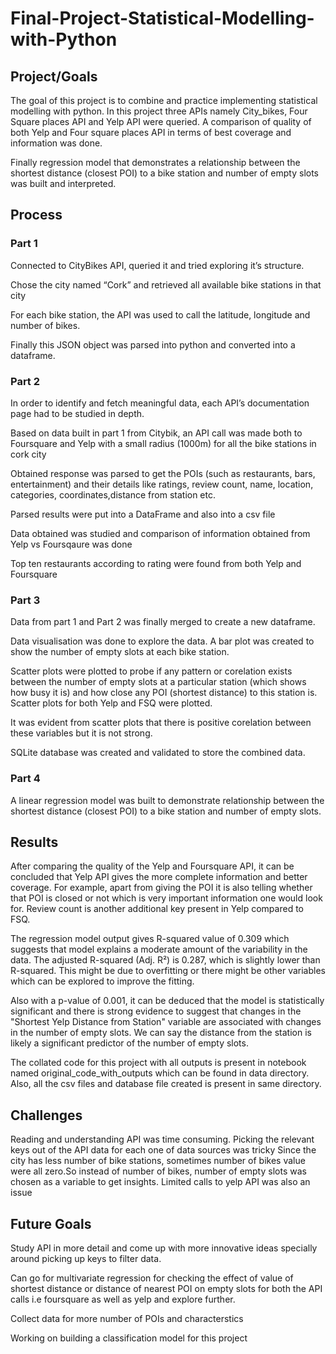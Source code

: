 # Final-Project-Statistical-Modelling-with-Python

## Project/Goals
The goal of this project is to combine and practice implementing statistical modelling with python.
In this project three APIs namely City_bikes, Four Square places API and Yelp API were queried. A comparison of quality of both Yelp and Four square places API in terms of best coverage and information was done.

Finally regression model that demonstrates a relationship between the shortest distance (closest POI) to a bike station  and number of empty slots  was built and interpreted. 
## Process
### Part 1
Connected  to CityBikes API, queried it and tried exploring it’s structure.

Chose the city named “Cork” and retrieved all available bike stations in that city

For each bike station, the API was used to call the latitude, longitude and number of bikes.

Finally this JSON object was parsed into python and converted into a dataframe. 

### Part 2
In order to identify and fetch meaningful data, each  API’s documentation page had to be studied in depth.

Based on data built in part 1 from Citybik, an API call was made both to Foursquare and Yelp with a small radius (1000m) for all the bike stations in cork city

Obtained response was parsed to get the POIs (such as restaurants, bars, entertainment) and their details  like ratings, review count, name, location, categories, coordinates,distance from station etc.

Parsed results were put into a DataFrame and also into a csv file

Data obtained was studied and comparison of  information obtained from Yelp vs Foursqaure was done

Top ten restaurants according to rating were found from both Yelp and Foursquare

### Part 3
Data from part 1 and Part 2 was finally merged to create a new dataframe.

Data visualisation was done to explore the data. A bar plot was created to show the number of empty slots at each bike station. 

Scatter plots were plotted to probe if any pattern or corelation exists between the number of empty slots at a particular station (which shows how busy it is) and how close any POI (shortest distance) to this station is. Scatter plots for both Yelp and FSQ were plotted. 

It was evident from scatter plots that there is positive corelation between these variables but it is not strong. 

SQLite database was created and validated to store the combined data.


### Part 4

A linear regression model was built to demonstrate relationship between the shortest distance (closest POI) to a bike station  and number of empty slots.   


## Results
After comparing  the quality of the Yelp and Foursquare API, it can be concluded that Yelp API gives the more complete information and better coverage.
For example, apart from giving the POI it is also  telling whether that POI is closed or not which is very important information one would look for.
Review count is another additional key present in Yelp compared to FSQ.

The regression model output gives R-squared value of 0.309 which suggests that model explains a moderate amount of the variability in the data.
The adjusted R-squared (Adj. R²) is 0.287, which is slightly lower than R-squared. This might be due to overfitting or there might be other variables which can be explored to improve the fitting.

Also  with a p-value of 0.001, it can be deduced that the model is statistically significant and there is strong evidence to suggest that changes in the "Shortest Yelp Distance from Station" variable are associated with changes in the number of empty slots. We can say the distance from the station is likely a significant predictor of the number of empty slots.

The collated code for this project with all outputs is present in notebook named original_code_with_outputs which can be found in data directory. Also, all the csv files and database file created is present in same directory.

## Challenges 
Reading and understanding API was time consuming.
Picking the relevant keys out of the API data for each one of data sources was tricky
Since the city has less number of bike stations, sometimes number of bikes value were all zero.So instead of number of bikes, number of empty slots was chosen as a variable to get insights. 
Limited calls to yelp API was also an issue 

## Future Goals
Study API in more detail and come up with more innovative ideas specially around picking up keys to filter data.

Can go for multivariate regression for checking the effect of value of shortest distance or distance of nearest POI on empty slots for both the API calls i.e foursquare as well as yelp and explore further.

Collect data for more number of POIs and characterstics

Working on building a classification model for this project




